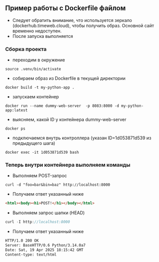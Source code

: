 ## Пример работы с Dockerfile файлом 

 - Следует обратить внимание, что используется зеркало (dockerhub.timeweb.cloud), чтобы получить образ. Основной сайт временно недоступен.
 - После запуска выполняется  

### Сборка проекта 

 - переходим в окружение
```
source .venv/bin/activate
```

 - собираем образ из Dockerfile в текущей директории
```
docker build -t my-python-app .
```

 - запускаем контейнер
```
docker run --name dummy-web-server  -p 8083:8000 -d my-python-app:latest
```

 - выясняем, какой ID у контейнера dummy-web-server
```
docker ps 
```

 - подключаемся внутрь контроллера (указан ID=1d053871d539 из предыдущего шага)

```
docker exec -it 1d053871d539 bash
```


### Теперь внутри контейнера выполняем команды

 
 - Выполняем POST-запрос    
```
curl -d "foo=bar&bin=baz" http://localhost:8000
```
 - Получаем ответ указанный ниже 
``` html
<html><body><h1>POST!</h1></body></html>
```

 - Выполняем запрос шапки (HEAD) 

``` h
curl -I http://localhost:8000
```

 - Получаем ответ указанный ниже

``` html
HTTP/1.0 200 OK
Server: BaseHTTP/0.6 Python/3.14.0a7
Date: Sat, 19 Apr 2025 18:15:42 GMT
Content-type: text/html
```
